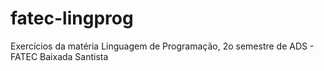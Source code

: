 # fatec-lingprog
Exercícios da matéria Linguagem de Programação, 2o semestre de ADS - FATEC Baixada Santista
